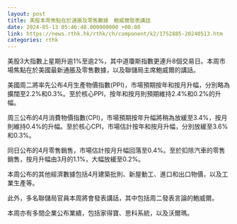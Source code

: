 ```yaml
---
layout: post
title: 美股本周焦點在於通脹及零售數據　鮑威爾發表講話
date: 2024-05-13 05:46:48.000000000 +08:00
link: https://news.rthk.hk/rthk/ch/component/k2/1752885-20240513.htm
categories: rthk
---
```


美股3大指數上星期升逾1%至逾2%，其中道瓊斯指數更連升8個交易日。本周市場焦點在於美國最新通脹及零售數據，以及聯儲局主席鮑威爾的講話。

美國周二將率先公布4月生產物價指數(PPI)，市場預期按年和按月升幅，分別略為擴闊至2.2%和0.3%。至於核心PPI，按年和按月則預期維持2.4%和0.2%的升幅。

周三公布的4月消費物價指數(CPI)，市場預期按年升幅將稍為放緩至3.4%，按月則維持0.4%的升幅。至於核心CPI，市場估計按年和按月升幅，分別放緩至3.6%和0.3%。

同日公布的4月零售銷售，市場估計按月升幅回落至0.4%。至於扣除汽車的零售銷售，按月升幅由3月的1.1%，大幅放緩至0.2%。

本周公布的其他經濟數據包括4月建築批則、新屋動工、進口和出口物價，以及工業生產等。

此外，多名聯儲局官員本周將會發表講話，其中包括周二發表言論的鮑威爾。

本周亦有多間企業公布業績，包括家得寶、思科系統，以及沃爾瑪。
